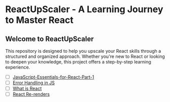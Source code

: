 # ReactUpScaler - A Learning Journey to Master React

## Welcome to ReactUpScaler

This repository is designed to help you upscale your React skills through a structured and
organized approach. Whether you're new to React or looking to deepen your knowledge, this
project offers a step-by-step learning experience.

- [ ] [JavaScript-Essentials-for-React-Part-1](https://github.com/mrSamDev/ReactUpScaler/blob/main/JavaScript-Essentials-for-React-Part-1.md)
- [ ] [Error Handling in JS](https://github.com/mrSamDev/ReactUpScaler/blob/main/Error-Handling-in-js.md)
- [ ] [What is React](https://github.com/mrSamDev/ReactUpScaler/blob/main/What-is-React.md)
- [ ] [React Re-renders](https://github.com/mrSamDev/ReactUpScaler/blob/main/What-re-renders-react.md)
